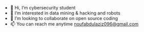 - 👋 Hi, I’m cybersecurity student
- 👀 I’m interested in data mining & hacking and robots 
- 💞️ I’m looking to collaborate on open source coding
- 📫 You can reach me anytime noufabdulaziz096@gmail.com

<!---
reallnouf/reallnouf is a ✨ special ✨ repository because its `README.md` (this file) appears on your GitHub profile.
You can click the Preview link to take a look at your changes.
--->
